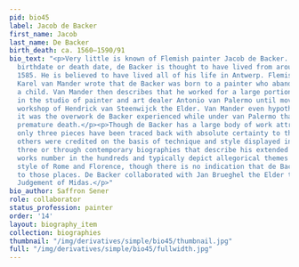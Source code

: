 ```yaml
---
pid: bio45
label: Jacob de Backer
first_name: Jacob
last_name: De Backer
birth_death: ca. 1560–1590/91
bio_text: "<p>Very little is known of Flemish painter Jacob de Backer. With no set
  birthdate or death date, de Backer is thought to have lived from around 1555 to
  1585. He is believed to have lived all of his life in Antwerp. Flemish biographer
  Karel van Mander wrote that de Backer was born to a painter who abandoned him as
  a child. Van Mander then describes that he worked for a large portion of his life
  in the studio of painter and art dealer Antonio van Palermo until moving to the
  workshop of Hendrick van Steenwijck the Elder. Van Mander even hypothesizes that
  it was the overwork de Backer experienced while under van Palermo that led to his
  premature death.</p><p>Though de Backer has a large body of work attributed to him,
  only three pieces have been traced back with absolute certainty to the artist. The
  others were credited on the basis of technique and style displayed in the original
  three or through contemporary biographies that describe his extended oeuvre. These
  works number in the hundreds and typically depict allegorical themes in the Mannerist
  style of Rome and Florence, though there is no indication that de Backer ever traveled
  to those places. De Backer collaborated with Jan Brueghel the Elder to create The
  Judgement of Midas.</p>"
bio_author: Saffron Sener
role: collaborator
status_profession: painter
order: '14'
layout: biography_item
collection: biographies
thumbnail: "/img/derivatives/simple/bio45/thumbnail.jpg"
full: "/img/derivatives/simple/bio45/fullwidth.jpg"
---
```

